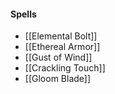 #### Spells
 - [[Elemental Bolt]]
 - [[Ethereal Armor]]
 - [[Gust of Wind]]
 - [[Crackling Touch]]
 - [[Gloom Blade]]